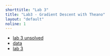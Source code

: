 ```yaml
---
shorttitle: "Lab 3"
title: "Lab3 - Gradient Descent with Theano"
layout: "default"
noline: 1
---
```


- [lab 3 unsolved](../wiki/lab3_unsolved.html)
- [data](https://github.com/AM207/2017/raw/master/wiki/data/iris_dataset.pickle)
- [lab 3](../wiki/lab3.html)

